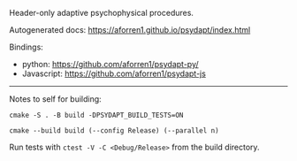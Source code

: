 Header-only adaptive psychophysical procedures.

Autogenerated docs: https://aforren1.github.io/psydapt/index.html

Bindings:

- python: https://github.com/aforren1/psydapt-py/
- Javascript: https://github.com/aforren1/psydapt-js

---

Notes to self for building:

```
cmake -S . -B build -DPSYDAPT_BUILD_TESTS=ON

cmake --build build (--config Release) (--parallel n)
```

Run tests with `ctest -V -C <Debug/Release>` from the build directory.
